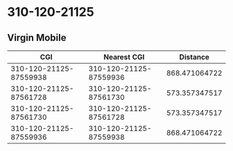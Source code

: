 # 310-120-21125
## Virgin Mobile


| CGI | Nearest CGI | Distance |
|-----|-------------|----------|
| 310-120-21125-87559938 | 310-120-21125-87559936 | 868.471064722 |
| 310-120-21125-87561728 | 310-120-21125-87561730 | 573.357347517 |
| 310-120-21125-87561730 | 310-120-21125-87561728 | 573.357347517 |
| 310-120-21125-87559936 | 310-120-21125-87559938 | 868.471064722 |
